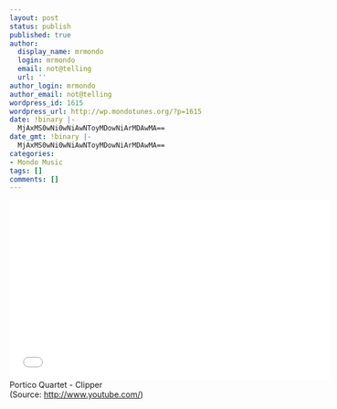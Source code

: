 ```yaml
---
layout: post
status: publish
published: true
author:
  display_name: mrmondo
  login: mrmondo
  email: not@telling
  url: ''
author_login: mrmondo
author_email: not@telling
wordpress_id: 1615
wordpress_url: http://wp.mondotunes.org/?p=1615
date: !binary |-
  MjAxMS0wNi0wNiAwNToyMDowNiArMDAwMA==
date_gmt: !binary |-
  MjAxMS0wNi0wNiAwNToyMDowNiArMDAwMA==
categories:
- Mondo Music
tags: []
comments: []
---
```

<iframe width="560" height="315" src="//www.youtube.com/embed/AqZQI9YYGZI" frameborder="0"> </iframe>
Portico Quartet - Clipper
<div class="attribution">(<span>Source:</span> <a href="http://www.youtube.com/">http://www.youtube.com/</a>)</div>
